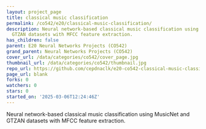 ```yaml
---
layout: project_page
title: classical music classification
permalink: /co542/e20/classical-music-classification/
description: Neural network-based classical music classification using MusicNet and
  GTZAN datasets with MFCC feature extraction.
has_children: false
parent: E20 Neural Networks Projects (CO542)
grand_parent: Neural Networks Projects (CO542)
cover_url: /data/categories/co542/cover_page.jpg
thumbnail_url: /data/categories/co542/thumbnail.jpg
repo_url: https://github.com/cepdnaclk/e20-co542-classical-music-classification
page_url: blank
forks: 0
watchers: 0
stars: 0
started_on: '2025-03-06T12:24:46Z'
---
```


Neural network-based classical music classification using MusicNet and GTZAN datasets with MFCC feature extraction.